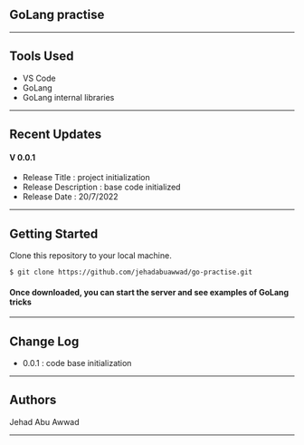 ## GoLang practise

---

## Tools Used

- VS Code
- GoLang
- GoLang internal libraries

---

## Recent Updates

#### V 0.0.1

- Release Title : project initialization
- Release Description : base code initialized
- Release Date : 20/7/2022

---

## Getting Started

Clone this repository to your local machine.

```
$ git clone https://github.com/jehadabuawwad/go-practise.git
```

#### Once downloaded, you can start the server and see examples of GoLang tricks

---

## Change Log

- 0.0.1 : code base initialization

---

## Authors

Jehad Abu Awwad

---
